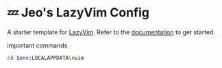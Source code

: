 # 💤 Jeo's LazyVim Config

A starter template for [LazyVim](https://github.com/LazyVim/LazyVim).
Refer to the [documentation](https://lazyvim.github.io/installation) to get started.

important commands

```bash
cd $env:LOCALAPPDATA\nvim
```
```
```
```
